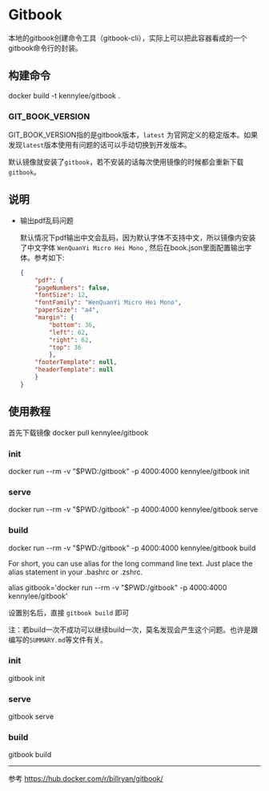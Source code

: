 # Gitbook

本地的gitbook创建命令工具（gitbook-cli），实际上可以把此容器看成的一个gitbook命令行的封装。

## 构建命令

docker build -t kennylee/gitbook .

### GIT_BOOK_VERSION 

GIT_BOOK_VERSION指的是gitbook版本，`latest` 为官网定义的稳定版本。如果发现`latest`版本使用有问题的话可以手动切换到开发版本。

默认镜像就安装了`gitbook`，若不安装的话每次使用镜像的时候都会重新下载`gitbook`。

## 说明

* 输出pdf乱码问题

	默认情况下pdf输出中文会乱码，因为默认字体不支持中文，所以镜像内安装了中文字体 ```WenQuanYi Micro Hei Mono``` , 然后在book.json里面配置输出字体。参考如下: 
	
	```json
	{
	    "pdf": {
        "pageNumbers": false,
        "fontSize": 12,
        "fontFamily": "WenQuanYi Micro Hei Mono",
        "paperSize": "a4",
        "margin": {
            "bottom": 36,
            "left": 62,
            "right": 62,
            "top": 36
        	},
        "footerTemplate": null,
        "headerTemplate": null
    	}
    }
	```


## 使用教程

首先下载镜像
docker pull kennylee/gitbook

### init
docker run --rm -v "$PWD:/gitbook" -p 4000:4000 kennylee/gitbook init

### serve
docker run --rm -v "$PWD:/gitbook" -p 4000:4000 kennylee/gitbook serve

### build
docker run --rm -v "$PWD:/gitbook" -p 4000:4000 kennylee/gitbook build

For short, you can use alias for the long command line text. Just place the alias statement in your .bashrc or .zshrc.

alias gitbook='docker run --rm -v "$PWD:/gitbook" -p 4000:4000 kennylee/gitbook'

设置别名后，直接 `gitbook build` 即可

注：若build一次不成功可以继续build一次，莫名发现会产生这个问题。也许是跟编写的`SUMMARY.md`等文件有关。

### init
gitbook init

### serve
gitbook serve

### build
gitbook build

----
参考 https://hub.docker.com/r/billryan/gitbook/


